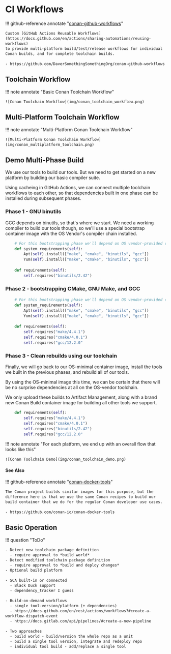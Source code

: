 # CI Workflows

!!! github-reference annotate "[conan-github-workflows](https://github.com/DaverSomethingSomethingOrg/conan-github-workflows)"

    Custom [GitHub Actions Reusable Workflows](https://docs.github.com/en/actions/sharing-automations/reusing-workflows)
    to provide multi-platform build/test/release workflows for individual
    Conan builds, and for complete toolchain builds.

    - https://github.com/DaverSomethingSomethingOrg/conan-github-workflows

## Toolchain Workflow

!!! note annotate "Basic Conan Toolchain Workflow"

    ![Conan Toolchain Workflow](img/conan_toolchain_workflow.png)

## Multi-Platform Toolchain Workflow

!!! note annotate "Multi-Platform Conan Toolchain Workflow"

    ![Multi-Platform Conan Toolchain Workflow](img/conan_multiplatform_toolchain.png)

## Demo Multi-Phase Build

We use our tools to build our tools.  But we need to get started
on a new platform by building our basic compiler suite.

Using cacheing in GitHub Actions, we can connect multiple toolchain
workflows to each other, so that dependencies built in one phase
can be installed during subsequent phases.

### Phase 1 - GNU binutils

GCC depends on binutils, so that's where we start.  We need a working
compiler to build our tools though, so we'll use a special bootstrap
container image with the OS Vendor's compiler chain installed.

```python title="phase 1 - conanfile.py"
    # For this bootstrapping phase we'll depend on OS vendor-provided compilers
    def system_requirements(self):
        Apt(self).install(["make", "cmake", "binutils", "gcc"])
        Yum(self).install(["make", "cmake", "binutils", "gcc"])

    def requirements(self):
        self.requires("binutils/2.42")
```

### Phase 2 - bootstrapping CMake, GNU Make, and GCC

```python title="phase 2 - conanfile.py"
    # For this bootstrapping phase we'll depend on OS vendor-provided compilers
    def system_requirements(self):
        Apt(self).install(["make", "cmake", "binutils", "gcc"])
        Yum(self).install(["make", "cmake", "binutils", "gcc"])

    def requirements(self):
        self.requires("make/4.4.1")
        self.requires("cmake/4.0.1")
        self.requires("gcc/12.2.0"
```

### Phase 3 - Clean rebuilds using our toolchain

Finally, we will go back to our OS-minimal container image, install the
tools we built in the previous phases, and rebuild all of our tools.

By using the OS-minimal image this time, we can be certain that there
will be no surprise dependencies at all on the OS-vendor toolchain.

We only upload these builds to Artifact Management, along with a brand
new Conan Build container image for building all other tools we support.

```python title="phase 3 - conanfile.py"
    def requirements(self):
        self.requires("make/4.4.1")
        self.requires("cmake/4.0.1")
        self.requires("binutils/2.42")
        self.requires("gcc/12.2.0"
```

!!! note annotate "For each platform, we end up with an overall flow that looks like this"

    ![Conan Toolchain Demo](img/conan_toolchain_demo.png)

#### See Also

!!! github-reference annotate "[conan-docker-tools](https://github.com/conan-io/conan-docker-tools)"

    The Conan project builds similar images for this purpose, but the
    difference here is that we use the same Conan recipes to build our
    build container that we do for the regular Conan developer use cases.
    
    - https://github.com/conan-io/conan-docker-tools

## Basic Operation


!!! question "ToDo"

    - Detect new toolchain package definition
      - require approval to *build world*
    - Detect modified toolchain package definition
      - require approval to *build and deploy changes*
    - Optional build platform
 
    - SCA built-in or connected
      - Black Duck support
      - dependency_tracker I guess

    - Build-on-demand workflows
      - single tool-version/platform (+ dependencies)
      - https://docs.github.com/en/rest/actions/workflows?#create-a-workflow-dispatch-event
      - https://docs.gitlab.com/api/pipelines/#create-a-new-pipeline

    - Two approaches
      - build world - build/version the whole repo as a unit
      - build a single tool version, integrate and redeploy repo
      - individual tool build - add/replace a single tool
